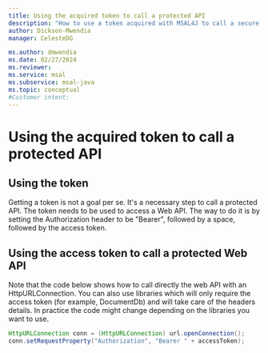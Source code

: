 ```yaml
---
title: Using the acquired token to call a protected API
description: "How to use a token acquired with MSAL4J to call a secure API."
author: Dickson-Mwendia
manager: CelesteDG

ms.author: dmwendia
ms.date: 02/27/2024
ms.reviewer:
ms.service: msal
ms.subservice: msal-java
ms.topic: conceptual
#Customer intent: 
---
```



# Using the acquired token to call a protected API

## Using the token

Getting a token is not a goal per se. It's a necessary step to call a protected API. The token needs to be used to access a Web API. The way to do it is by setting the Authorization header to be "Bearer", followed by a space, followed by the access token.

## Using the access token to call a protected Web API

Note that the code below shows how to call directly the web API with an HttpURLConnection. You can also use libraries which will only require the access token (for example, DocumentDb) and will take care of the headers details. In practice the code might change depending on the libraries you want to use.

```java
HttpURLConnection conn = (HttpURLConnection) url.openConnection();
conn.setRequestProperty("Authorization", "Bearer " + accessToken);
 ```
